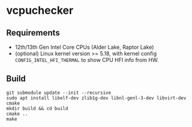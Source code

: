 # vcpuchecker

## Requirements

- 12th/13th Gen Intel Core CPUs (Alder Lake, Raptor Lake)
- (optional) Linux kernel version >= 5.18, with kernel config `CONFIG_INTEL_HFI_THERMAL` to show CPU HFI info from HW.

## Build

```
git submodule update --init --recursive
sudo apt install libelf-dev zlib1g-dev libnl-genl-3-dev libvirt-dev cmake
mkdir build && cd build
cmake ..
make
```
